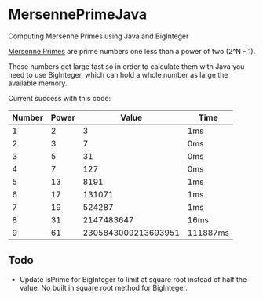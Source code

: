 # MersennePrimeJava
Computing Mersenne Primes using Java and BigInteger

[Mersenne Primes](https://en.wikipedia.org/wiki/Mersenne_prime) are prime numbers one less than a power of two (2^N - 1).

These numbers get large fast so in order to calculate them with Java you need to use BigInteger, which can hold a whole number as large the available memory.

Current success with this code:

Number|Power|Value|Time
---|---|---|---
1|2|3|1ms
2|3|7|0ms
3|5|31|0ms
4|7|127|0ms
5|13|8191|1ms
6|17|131071|1ms
7|19|524287|1ms
8|31|2147483647|16ms
9|61|2305843009213693951|111887ms

## Todo
- Update isPrime for BigInteger to limit at square root instead of half the value.  No built in square root method for BigInteger.
